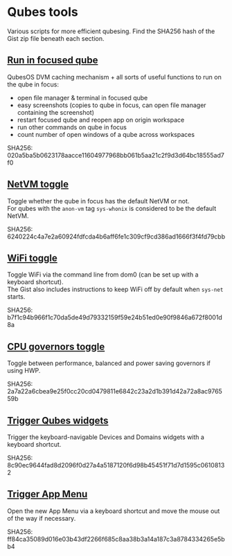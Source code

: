 # Qubes tools

Various scripts for more efficient qubesing.
Find the SHA256 hash of the Gist zip file beneath each section.


## [Run in focused qube](https://gist.github.com/UndeadDevel/82e5f61c9a5065ab9fc5d23a74ae5045)
QubesOS DVM caching mechanism + all sorts of useful functions to run on the qube in focus:
  - open file manager & terminal in focused qube
  - easy screenshots (copies to qube in focus, can open file manager containing the screenshot)
  - restart focused qube and reopen app on origin workspace
  - run other commands on qube in focus
  - count number of open windows of a qube across workspaces

SHA256: 020a5ba5b0623178aacce11604977968bb061b5aa21c2f9d3d64bc18555ad7f0

## [NetVM toggle](https://gist.github.com/UndeadDevel/0a9e238db4fe58055eb8b1a40515f3b6)
Toggle whether the qube in focus has the default NetVM or not.  
For qubes with the `anon-vm` tag `sys-whonix` is considered to be the default NetVM.

SHA256: 6240224c4a7e2a60924fdfcda4b6aff6fe1c309cf9cd386ad1666f3f4fd79cbb

## [WiFi toggle](https://gist.github.com/UndeadDevel/3ffeb19d66eee72c85d9c5a94ea2b60d)
Toggle WiFi via the command line from dom0 (can be set up with a keyboard shortcut).  
The Gist also includes instructions to keep WiFi off by default when `sys-net` starts.

SHA256: b7f1c94b966f1c70da5de49d79332159f59e24b51ed0e90f9846a672f8001d8a

## [CPU governors toggle](https://gist.github.com/UndeadDevel/6847c10f091dd05f4d70f436070daf22)
Toggle between performance, balanced and power saving governors if using HWP.

SHA256: 2a7a22a6cbea9e25f0cc20cd0479811e6842c23a2d1b391d42a72a8ac976559b

## [Trigger Qubes widgets](https://gist.github.com/UndeadDevel/ef7d86118b83ae4bab68243fc38c51f6)
Trigger the keyboard-navigable Devices and Domains widgets with a keyboard shortcut.

SHA256: 8c90ec9644fad8d2096f0d27a4a5187120f6d98b45451f71d7d1595c06108132

## [Trigger App Menu](https://gist.github.com/UndeadDevel/8501e82a534e5daa2ac60e36945167b9)
Open the new App Menu via a keyboard shortcut and move the mouse out of the way if necessary.

SHA256: ff84ca35089d016e03b43df2266f685c8aa38b3a14a187c3a8784334265e5bb4
